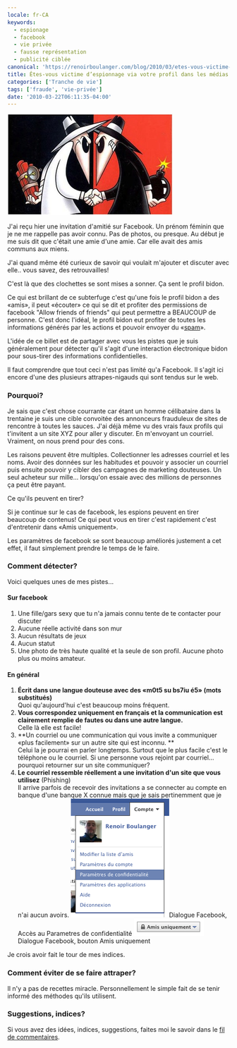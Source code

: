```yaml
---
locale: fr-CA
keywords:
  - espionage
  - facebook
  - vie privée
  - fausse représentation
  - publicité ciblée
canonical: 'https://renoirboulanger.com/blog/2010/03/etes-vous-victime-despionnage-via-votre-profil-dans-les-medias-sociaux/'
title: Êtes-vous victime d’espionnage via votre profil dans les médias sociaux
categories: ['Tranche de vie']
tags: ['fraude', 'vie-privée']
date: '2010-03-22T06:11:35-04:00'
---
```


[![Crédit: Spy Vs. Spy (c) Antonio Prohías](spy_vs_spy.jpg)][1]

J'ai reçu hier une invitation d'amitié sur Facebook. Un prénom féminin que je ne me rappelle pas avoir connu. Pas de photos, ou presque. Au début je me suis dit que c'était une amie d'une amie. Car elle avait des amis communs aux miens.

J'ai quand même été curieux de savoir qui voulait m'ajouter et discuter avec elle.. vous savez, des retrouvailles!

C'est là que des clochettes se sont mises a sonner. Ça sent le profil bidon.

Ce qui est brillant de ce subterfuge c'est qu'une fois le profil bidon a des «amis», il peut «écouter» ce qui se dit et profiter des permissions de facebook "Allow friends of friends" qui peut permettre a BEAUCOUP de personne. C'est donc l'idéal, le profil bidon eut profiter de toutes les informations générés par les actions et pouvoir envoyer du «[spam][2]».

L'idée de ce billet est de partager avec vous les pistes que je suis généralement pour détecter qu'il s'agit d'une interaction électronique bidon pour sous-tirer des informations confidentielles.

Il faut comprendre que tout ceci n'est pas limité qu'a Facebook. Il s'agit ici encore d'une des plusieurs attrapes-nigauds qui sont tendus sur le web.

### Pourquoi?

Je sais que c'est chose courrante car étant un homme célibataire dans la trentaine je suis une cible convoitée des annonceurs frauduleux de sites de rencontre à toutes les sauces. J'ai déjà même vu des vrais faux profils qui t'invitent a un site XYZ pour aller y discuter. En m'envoyant un courriel. Vraiment, on nous prend pour des cons.

Les raisons peuvent être multiples. Collectionner les adresses courriel et les noms. Avoir des données sur les habitudes et pouvoir y associer un courriel puis ensuite pouvoir y cibler des campagnes de marketing douteuses. Un seul acheteur sur mille... lorsqu'on essaie avec des millions de personnes ça peut être payant.

Ce qu'ils peuvent en tirer?

Si je continue sur le cas de facebook, les espions peuvent en tirer beaucoup de contenus! Ce qui peut vous en tirer c'est rapidement c'est d'entretenir dans «Amis uniquement».

Les paramètres de facebook se sont beaucoup améliorés justement a cet effet, il faut simplement prendre le temps de le faire.

### Comment détecter?

Voici quelques unes de mes pistes...

#### Sur facebook

1. Une fille/gars sexy que tu n'a jamais connu tente de te contacter pour discuter
2. Aucune réelle activité dans son mur
3. Aucun résultats de jeux
4. Aucun statut
5. Une photo de très haute qualité et la seule de son profil. Aucune photo plus ou moins amateur.

#### En général

1. **Écrit dans une langue douteuse avec des «m0t5 su bs7iu é5» (mots substitués)**  
   Quoi qu'aujourd'hui c'est beaucoup moins fréquent.
2. **Vous correspondez uniquement en français et la communication est clairement remplie de fautes ou dans une autre langue.**  
   Celle là elle est facile!
3. **Un courriel ou une communication qui vous invite a communiquer «plus facilement» sur un autre site qui est inconnu. **  
   Celui la je pourrai en parler longtemps. Surtout que le plus facile c'est le téléphone ou le courriel. Si une personne vous rejoint par courriel... pourquoi retourner sur un site communiquer?
4. **Le courriel ressemble réellement a une invitation d'un site que vous utilisez** (Phishing)  
   Il arrive parfois de recevoir des invitations a se connecter au compte en banque d'une banque X connue mais que je sais pertinemment que je n'ai aucun avoirs. ![Dialogue Facebook, Accès au Parametres de confidentialité](277c345c4600aa60f996428df1f1a5e115ad6e4a.png)Dialogue Facebook, Accès au Parametres de confidentialité ![Dialogue Facebook, bouton Amis uniquement](7a5256d19243bdfd2afdd77ced006ec88d4e9382.png) Dialogue Facebook, bouton Amis uniquement

Je crois avoir fait le tour de mes indices.

### Comment éviter de se faire attraper?

Il n'y a pas de recettes miracle. Personnellement le simple fait de se tenir informé des méthodes qu'ils utilisent.

### Suggestions, indices?

Si vous avez des idées, indices, suggestions, faites moi le savoir dans le [fil de commentaires][3].

[1]: https://en.wikipedia.org/wiki/Spy_vs._Spy
[2]: https://fr.wikipedia.org/wiki/Spam
[3]: http://renoirboulanger.com/blog/2010/03/etes-vous-victime-despionnage-via-votre-profil-dans-les-medias-sociaux#comments
